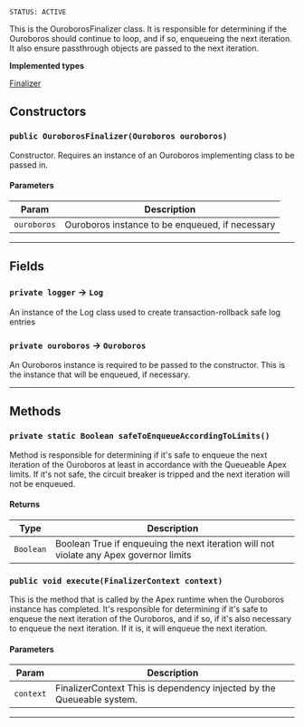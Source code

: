 `STATUS: ACTIVE`

This is the OuroborosFinalizer class. It is responsible for determining if the Ouroboros should
continue to loop, and if so, enqueueing the next iteration. It also ensure passthrough objects are passed to the
next iteration.

**Implemented types**

[Finalizer](Finalizer)

## Constructors

### `public OuroborosFinalizer(Ouroboros ouroboros)`

Constructor. Requires an instance of an Ouroboros implementing class to be passed in.

#### Parameters

| Param       | Description                                     |
| ----------- | ----------------------------------------------- |
| `ouroboros` | Ouroboros instance to be enqueued, if necessary |

---

## Fields

### `private logger` → `Log`

An instance of the Log class used to create transaction-rollback safe log entries

### `private ouroboros` → `Ouroboros`

An Ouroboros instance is required to be passed to the constructor. This is the instance that will be enqueued, if necessary.

---

## Methods

### `private static Boolean safeToEnqueueAccordingToLimits()`

Method is responsible for determining if it's safe to enqueue the next iteration of the Ouroboros at least in accordance with the Queueable Apex limits. If it's not safe, the circuit breaker is tripped and the next iteration will not be enqueued.

#### Returns

| Type      | Description                                                                            |
| --------- | -------------------------------------------------------------------------------------- |
| `Boolean` | Boolean True if enqueuing the next iteration will not violate any Apex governor limits |

### `public void execute(FinalizerContext context)`

This is the method that is called by the Apex runtime when the Ouroboros instance has completed. It's responsible for determining if it's safe to enqueue the next iteration of the Ouroboros, and if so, if it's also necessary to enqueue the next iteration. If it is, it will enqueue the next iteration.

#### Parameters

| Param     | Description                                                           |
| --------- | --------------------------------------------------------------------- |
| `context` | FinalizerContext This is dependency injected by the Queueable system. |

---
